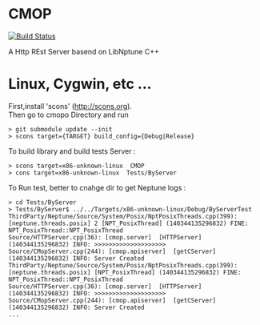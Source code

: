 
# CMOP 

[![Build Status](https://travis-ci.org/medazzo/cmop.svg?branch=master)](https://travis-ci.org/medazzo/cmop)

A Http REst Server basend on LibNptune C++

# Linux, Cygwin, etc ...
First,install 'scons' (http://scons.org). </br>
Then  go to cmopo Directory and run
```
> git submodule update --init
> scons target={TARGET} build_config={Debug|Release}
```

To build library and build tests Server :

```
> scons target=x86-unknown-linux  CMOP
> cons target=x86-unknown-linux  Tests/ByServer
```

To Run test, better to cnahge dir to get Neptune logs :
```
> cd Tests/ByServer
> Tests/ByServer$ ../../Targets/x86-unknown-linux/Debug/ByServerTest 
ThirdParty/Neptune/Source/System/Posix/NptPosixThreads.cpp(399): [neptune.threads.posix] 2 [NPT_PosixThread] (140344135296832) FINE: NPT_PosixThread::NPT_PosixThread
Source/HTTPServer.cpp(36): [cmop.server]  [HTTPServer] (140344135296832) INFO: >>>>>>>>>>>>>>>>>>>>
Source/CMopServer.cpp(244): [cmop.apiserver]  [getCServer] (140344135296832) INFO: Server Created 
ThirdParty/Neptune/Source/System/Posix/NptPosixThreads.cpp(399): [neptune.threads.posix] [NPT_PosixThread] (140344135296832) FINE: NPT_PosixThread::NPT_PosixThread
Source/HTTPServer.cpp(36): [cmop.server]  [HTTPServer] (140344135296832) INFO: >>>>>>>>>>>>>>>>>>>>
Source/CMopServer.cpp(244): [cmop.apiserver]  [getCServer] (140344135296832) INFO: Server Created 
...
```


